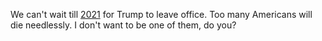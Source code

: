 We can't wait till <a href="https://en.wikipedia.org/wiki/United_States_presidential_inauguration">2021</a> for Trump to leave office. Too many Americans will die needlessly. I don't want to be one of them, do you?
